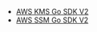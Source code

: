 - [AWS KMS Go SDK V2](https://docs.aws.amazon.com/code-library/latest/ug/go_2_kms_code_examples.html)
- [AWS SSM Go SDK V2](https://github.com/awsdocs/aws-doc-sdk-examples/blob/main/gov2/ssm/PutParameter/PutParameterv2.go)